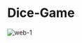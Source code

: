 # Dice-Game
![web-1](https://user-images.githubusercontent.com/90528783/186223386-a4d130ad-a1b7-4b92-953f-d475e41fe068.jpg)
